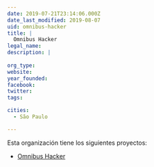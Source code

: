 ```yaml
---
date: 2019-07-21T23:14:06.000Z
date_last_modified: 2019-08-07
uid: omnibus-hacker
title: |
  Omnibus Hacker
legal_name: 
description: |
  
org_type: 
website: 
year_founded: 
facebook: 
twitter: 
tags:

cities: 
  - São Paulo

---
```


Esta organización tiene los siguientes proyectos:

- [Omnibus Hacker](/proyectos/omnibus-hacker)
